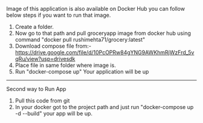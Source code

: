 Image of this application is also available on Docker Hub you can follow below steps if you want to run that image.

1) Create a folder.
2) Now go to that path and pull groceryapp image from docker hub using command "docker pull rushimehta71/grocery:latest"
3) Download compose file from:-  https://drive.google.com/file/d/10PcOPRw84gYNG9AWKhmRjWzFrd_5vqRu/view?usp=drivesdk
4) Place file in same folder where image is.
5) Run "docker-compose up"  Your application will be up

*********************************************************************************************************
Second way to Run App

1) Pull this code from git
2) In your docker got to the project path and just run "docker-compose up -d --build" your app will be up.
